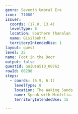 ```yaml
---
genre: Seventh Umbral Era
icon: '71000'
issuer:
  coords: (17.8, 13.4)
  levelType: 8
  location: Southern Thanalan
  name: Gisilbehrt
  territoryIntendedUse: 1
layout: quest
level: 25
name: Foot in the Door
output: false
questId: GaiUsa510_00762
rowId: 66298
steps:
  - coords: (6.9, 6.1)
    levelType: 8
    location: The Waking Sands
    name: Speak with Minfilia.
    territoryIntendedUse: 15

---
```

